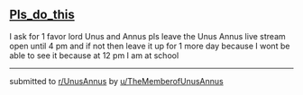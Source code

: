 ## [Pls_do_this](https://www.reddit.com/r/UnusAnnus/comments/jrxqm6/pls_do_this/)
I ask for 1 favor lord Unus and Annus pls leave the Unus Annus live stream open until 4 pm and if not then leave it up for 1 more day because I wont be able to see it because at 12 pm I am at school

---

submitted to [r/UnusAnnus](https://www.reddit.com/r/UnusAnnus) by [u/TheMemberofUnusAnnus](https://www.reddit.com/user/TheMemberofUnusAnnus)
